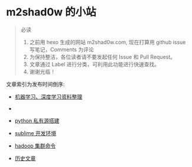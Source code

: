
# m2shad0w 的小站

> 必读
> 1. 之前用 hexo 生成的网站 m2shad0w.com, 现在打算用 github issue 写笔记，Comments 为评论
> 2. 为保持整洁，各位读者请不要发起任何 Issue 和 Pull Request。
> 3. 文章通过 Label 进行分类，可利用此功能进行快速查找。
> 4. 谢谢光临！

文章索引为发布时间倒序:

* [机器学习、深度学习资料整理 ](#issues/5)
* []()
* [python 私有源搭建](https://github.com/M2shad0w/blog/issues/3)
* [sublime 开发环境](https://github.com/M2shad0w/blog/issues/2)
* [hadoop 集群命令](https://github.com/M2shad0w/blog/issues/1)

* [历史文章](./source/)




